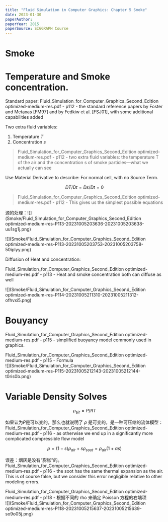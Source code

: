 ```yaml
---
title: "Fluid Simulation in Computer Graphics: Chapter 5 Smoke"
date: 2023-01-30
paperAuthor:
paperYear: 2015
paperSource: SIGGRAPH Course
---
```


<!-- more -->

# Smoke

# Temperature and Smoke concentration.

Standard paper: Fluid_Simulation_for_Computer_Graphics_Second_Edition optimized-medium-res.pdf - p112 - the standard reference papers by Foster and Metaxas [FM97] and by Fedkiw et al. [FSJ01], with some additional capabilities added

Two extra fluid variables:

1. Temperature $T%$​
2. Concentration $s$​

> Fluid_Simulation_for_Computer_Graphics_Second_Edition optimized-medium-res.pdf - p112 - two extra fluid variables: the temperature T of the air and the concentration s of smoke particles—what we actually can see

Use Material Derivative to describe: For normal cell, with no Source Term.

$$
DT/Dt = Ds / Dt = 0
$$

> Fluid_Simulation_for_Computer_Graphics_Second_Edition optimized-medium-res.pdf - p112 - This gives us the simplest possible equations

源的处理：
​![](Smoke/Fluid_Simulation_for_Computer_Graphics_Second_Edition optimized-medium-res-P113-20231005203636-20231005203638-uu1sg1j.png)​

​![](Smoke/Fluid_Simulation_for_Computer_Graphics_Second_Edition optimized-medium-res-P113-20231005203753-20231005203758-50iplyy.png)​

Diffusion of Heat and concentration:

Fluid_Simulation_for_Computer_Graphics_Second_Edition optimized-medium-res.pdf - p113 - Heat and smoke concentration both can diffuse as well

​![](Smoke/Fluid_Simulation_for_Computer_Graphics_Second_Edition optimized-medium-res-P114-20231005211310-20231005211312-ofhvxi5.png)​

# Bouyancy

Fluid_Simulation_for_Computer_Graphics_Second_Edition optimized-medium-res.pdf - p115 - simplified buoyancy model commonly used in graphics.

Fluid_Simulation_for_Computer_Graphics_Second_Edition optimized-medium-res.pdf - p115 - Formula​  
​![](Smoke/Fluid_Simulation_for_Computer_Graphics_Second_Edition optimized-medium-res-P115-20231005212143-20231005212144-t0ris0b.png)​

# Variable Density Solves

$$
\rho_\text{air} = P/RT
$$

如果认为$P$是可以变的，那么也就说明了 $\rho$ 是可变的，是一种可压缩的流体模型：Fluid_Simulation_for_Computer_Graphics_Second_Edition optimized-medium-res.pdf - p116 - as otherwise we end up in a significantly more complicated compressible flow model

$$
\rho = (1-s)\rho_{air} + s\rho_{soot} = \rho_{air} (1 + \alpha s)
$$

误差：烟灰是没有“膨胀”的。Fluid_Simulation_for_Computer_Graphics_Second_Edition optimized-medium-res.pdf - p116 - the soot has the same thermal expansion as the air. This is of course false, but we consider this error negligible relative to other modeling errors.

Fluid_Simulation_for_Computer_Graphics_Second_Edition optimized-medium-res.pdf - p118 - 根据不同的 rho 来确定 Poisson 方程的右端项  
​![](Smoke/Fluid_Simulation_for_Computer_Graphics_Second_Edition optimized-medium-res-P118-20231005215637-20231005215639-so9o05j.png)​

‍
